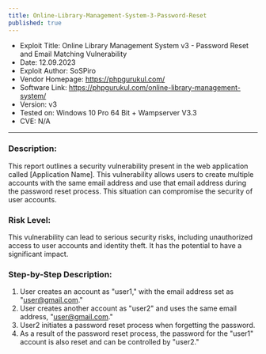 ```yaml
---
title: Online-Library-Management-System-3-Password-Reset
published: true
---
```

- Exploit Title: Online Library Management System v3 - Password Reset and Email Matching Vulnerability
- Date: 12.09.2023
- Exploit Author: SoSPiro
- Vendor Homepage: https://phpgurukul.com/
- Software Link: https://phpgurukul.com/online-library-management-system/
- Version: v3
- Tested on: Windows 10 Pro 64 Bit  + Wampserver V3.3
- CVE: N/A

***

### Description:
This report outlines a security vulnerability present in the web application called [Application Name]. This vulnerability allows users to create multiple accounts with the same email address and use that email address during the password reset process. This situation can compromise the security of user accounts.

### Risk Level:
This vulnerability can lead to serious security risks, including unauthorized access to user accounts and identity theft. It has the potential to have a significant impact.

### Step-by-Step Description:
1. User creates an account as "user1," with the email address set as "user@gmail.com."
2. User creates another account as "user2" and uses the same email address, "user@gmail.com."
3. User2 initiates a password reset process when forgetting the password.
4. As a result of the password reset process, the password for the "user1" account is also reset and can be controlled by "user2."